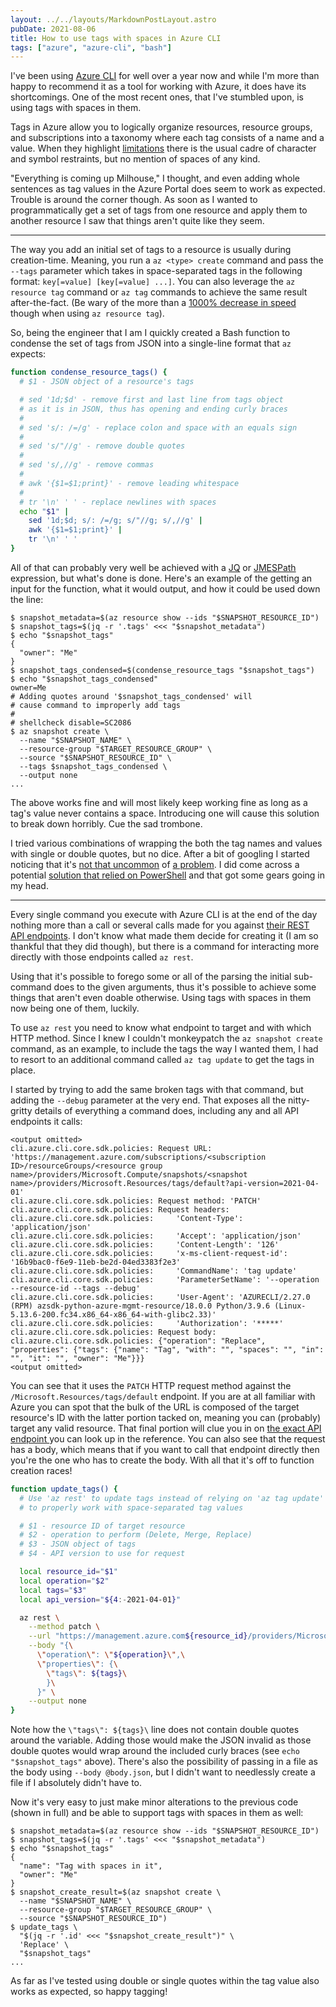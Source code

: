 ```yaml
---
layout: ../../layouts/MarkdownPostLayout.astro
pubDate: 2021-08-06
title: How to use tags with spaces in Azure CLI
tags: ["azure", "azure-cli", "bash"]
---
```

I've been using [Azure CLI](https://docs.microsoft.com/en-us/cli/azure/ "Azure Command-Line Interface overview") for well over a year now and while I'm more than happy to recommend it as a tool for working with Azure, it does have its shortcomings. One of the most recent ones, that I've stumbled upon, is using tags with spaces in them.

Tags in Azure allow you to logically organize resources, resource groups, and subscriptions into a taxonomy where each tag consists of a name and a value. When they highlight [limitations](https://docs.microsoft.com/en-us/azure/azure-resource-manager/management/tag-resources?tabs=json#limitations "Azure tags' limitations") there is the usual cadre of character and symbol restraints, but no mention of spaces of any kind.

"Everything is coming up Milhouse," I thought, and even adding whole sentences as tag values in the Azure Portal does seem to work as expected. Trouble is around the corner though. As soon as I wanted to programmatically get a set of tags from one resource and apply them to another resource I saw that things aren't quite like they seem.

***

The way you add an initial set of tags to a resource is usually during creation-time. Meaning, you run a `az <type> create` command and pass the `--tags` parameter which takes in space-separated tags in the following format: `key[=value] [key[=value] ...]`. You can also leverage the `az resource tag` command or `az tag` commands to achieve the same result after-the-fact. (Be wary of the more than a [1000% decrease in speed](https://github.com/Azure/azure-cli/issues/17247 "'az resource tag' speed issue in GitHub") though when using `az resource tag`).

So, being the engineer that I am I quickly created a Bash function to condense the set of tags from JSON into a single-line format that `az` expects:

```bash
function condense_resource_tags() {
  # $1 - JSON object of a resource's tags

  # sed '1d;$d' - remove first and last line from tags object
  # as it is in JSON, thus has opening and ending curly braces
  #
  # sed 's/: /=/g' - replace colon and space with an equals sign
  #
  # sed 's/"//g' - remove double quotes
  #
  # sed 's/,//g' - remove commas
  #
  # awk '{$1=$1;print}' - remove leading whitespace
  #
  # tr '\n' ' ' - replace newlines with spaces
  echo "$1" |
    sed '1d;$d; s/: /=/g; s/"//g; s/,//g' |
    awk '{$1=$1;print}' |
    tr '\n' ' '
}
```

All of that can probably very well be achieved with a [JQ](https://stedolan.github.io/jq/ "jq is a lightweight and flexible command-line JSON processor") or [JMESPath](https://jmespath.org/ "JMESPath is a query language for JSON") expression, but what's done is done. Here's an example of the getting an input for the function, what it would output, and how it could be used down the line:

```console
$ snapshot_metadata=$(az resource show --ids "$SNAPSHOT_RESOURCE_ID")
$ snapshot_tags=$(jq -r '.tags' <<< "$snapshot_metadata")
$ echo "$snapshot_tags"
{
  "owner": "Me"
}
$ snapshot_tags_condensed=$(condense_resource_tags "$snapshot_tags")
$ echo "$snapshot_tags_condensed"
owner=Me
# Adding quotes around '$snapshot_tags_condensed' will
# cause command to improperly add tags
#
# shellcheck disable=SC2086
$ az snapshot create \
  --name "$SNAPSHOT_NAME" \
  --resource-group "$TARGET_RESOURCE_GROUP" \
  --source "$SNAPSHOT_RESOURCE_ID" \
  --tags $snapshot_tags_condensed \
  --output none
...
```

The above works fine and will most likely keep working fine as long as a tag's value never contains a space. Introducing one will cause this solution to break down horribly. Cue the sad trombone.

I tried various combinations of wrapping the both the tag names and values with single or double quotes, but no dice. After a bit of googling I started noticing that it's [not that uncommon](https://github.com/Azure/azure-cli/issues/1863 "Azure CLI GitHub issue with using spaces in tags") of [a problem](https://web.archive.org/web/20230206142321/https://social.msdn.microsoft.com/Forums/azure/en-US/263f098e-a515-4a0b-b730-2e6e1fa35516/azure-cli-add-azure-tag-values-with-spaces?forum=azurescripting "MSDN post about using spaces in tags"). I did come across a potential [solution that relied on PowerShell](https://stackoverflow.com/questions/59198657/how-to-pass-tags-with-space "StackOverflow solution to using spaces in tags") and that got some gears going in my head.

***

Every single command you execute with Azure CLI is at the end of the day nothing more than a call or several calls made for you against [their REST API endpoints](https://docs.microsoft.com/en-us/rest/api/azure/ "Azure REST API reference documentation"). I don't know what made them decide for creating it (I am so thankful that they did though), but there is a command for interacting more directly with those endpoints called `az rest`.

Using that it's possible to forego some or all of the parsing the initial sub-command does to the given arguments, thus it's possible to achieve some things that aren't even doable otherwise. Using tags with spaces in them now being one of them, luckily.

To use `az rest` you need to know what endpoint to target and with which HTTP method. Since I knew I couldn't monkeypatch the `az snapshot create` command, as an example, to include the tags the way I wanted them, I had to resort to an additional command called `az tag update` to get the tags in place.

I started by trying to add the same broken tags with that command, but adding the `--debug` parameter at the very end. That exposes all the nitty-gritty details of everything a command does, including any and all API endpoints it calls:

```text
<output omitted>
cli.azure.cli.core.sdk.policies: Request URL: 'https://management.azure.com/subscriptions/<subscription ID>/resourceGroups/<resource group name>/providers/Microsoft.Compute/snapshots/<snapshot name>/providers/Microsoft.Resources/tags/default?api-version=2021-04-01'
cli.azure.cli.core.sdk.policies: Request method: 'PATCH'
cli.azure.cli.core.sdk.policies: Request headers:
cli.azure.cli.core.sdk.policies:     'Content-Type': 'application/json'
cli.azure.cli.core.sdk.policies:     'Accept': 'application/json'
cli.azure.cli.core.sdk.policies:     'Content-Length': '126'
cli.azure.cli.core.sdk.policies:     'x-ms-client-request-id': '16b9bac0-f6e9-11eb-be2d-04ed3383f2e3'
cli.azure.cli.core.sdk.policies:     'CommandName': 'tag update'
cli.azure.cli.core.sdk.policies:     'ParameterSetName': '--operation --resource-id --tags --debug'
cli.azure.cli.core.sdk.policies:     'User-Agent': 'AZURECLI/2.27.0 (RPM) azsdk-python-azure-mgmt-resource/18.0.0 Python/3.9.6 (Linux-5.13.6-200.fc34.x86_64-x86_64-with-glibc2.33)'
cli.azure.cli.core.sdk.policies:     'Authorization': '*****'
cli.azure.cli.core.sdk.policies: Request body:
cli.azure.cli.core.sdk.policies: {"operation": "Replace", "properties": {"tags": {"name": "Tag", "with": "", "spaces": "", "in": "", "it": "", "owner": "Me"}}}
<output omitted>
```

You can see that it uses the `PATCH` HTTP request method against the `/Microsoft.Resources/tags/default` endpoint. If you are at all familiar with Azure you can spot that the bulk of the URL is composed of the target resource's ID with the latter portion tacked on, meaning you can (probably) target any valid resource. That final portion will clue you in on [the exact API endpoint ](https://docs.microsoft.com/en-us/rest/api/resources/tags/update-at-scope "Tags - Update At Scope REST API reference")you can look up in the reference. You can also see that the request has a body, which means that if you want to call that endpoint directly then you're the one who has to create the body. With all that it's off to function creation races!

```bash
function update_tags() {
  # Use 'az rest' to update tags instead of relying on 'az tag update'
  # to properly work with space-separated tag values

  # $1 - resource ID of target resource
  # $2 - operation to perform (Delete, Merge, Replace)
  # $3 - JSON object of tags
  # $4 - API version to use for request

  local resource_id="$1"
  local operation="$2"
  local tags="$3"
  local api_version="${4:-2021-04-01}"

  az rest \
    --method patch \
    --url "https://management.azure.com${resource_id}/providers/Microsoft.Resources/tags/default?api-version=${api_version}" \
    --body "{\
      \"operation\": \"${operation}\",\
      \"properties\": {\
        \"tags\": ${tags}\
        }\
      }" \
    --output none
}
```

Note how the `\"tags\": ${tags}\` line does not contain double quotes around the variable. Adding those would make the JSON invalid as those double quotes would wrap around the included curly braces (see `echo "$snapshot_tags"` above). There's also the possibility of passing in a file as the body using `--body @body.json`, but I didn't want to needlessly create a file if I absolutely didn't have to.

Now it's very easy to just make minor alterations to the previous code (shown in full) and be able to support tags with spaces in them as well:

```console
$ snapshot_metadata=$(az resource show --ids "$SNAPSHOT_RESOURCE_ID")
$ snapshot_tags=$(jq -r '.tags' <<< "$snapshot_metadata")
$ echo "$snapshot_tags"
{
  "name": "Tag with spaces in it",
  "owner": "Me"
}
$ snapshot_create_result=$(az snapshot create \
  --name "$SNAPSHOT_NAME" \
  --resource-group "$TARGET_RESOURCE_GROUP" \
  --source "$SNAPSHOT_RESOURCE_ID")
$ update_tags \
  "$(jq -r '.id' <<< "$snapshot_create_result")" \
  'Replace' \
  "$snapshot_tags"
...
```

As far as I've tested using double or single quotes within the tag value also works as expected, so happy tagging!
